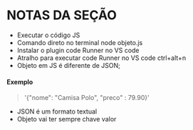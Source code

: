 # NOTAS DA SEÇÃO
- Executar o código JS 
- Comando direto no terminal node objeto.js
- Instalar o plugin code Runner no VS code
- Atralho para executar code Runner no VS code  ctrl+alt+n
- Objeto em JS é diferente de JSON;

#### Exemplo
> '{"nome": "Camisa Polo", "preco" : 79.90}'

- JSON é um formato textual
- Objeto vai ter sempre chave valor
